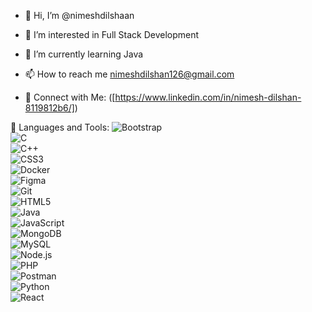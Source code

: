 - 👋 Hi, I’m @nimeshdilshaan
- 👀 I’m interested in Full Stack Development
- 🌱 I’m currently learning Java
- 📫 How to reach me nimeshdilshan126@gmail.com

- 🌟 Connect with Me:
  ([https://www.linkedin.com/in/nimesh-dilshan-8119812b6/])  

🚀 Languages and Tools:
![Bootstrap](https://img.shields.io/badge/Bootstrap-563D7C?style=flat&logo=bootstrap&logoColor=white)  
![C](https://img.shields.io/badge/C-00599C?style=flat&logo=c&logoColor=white)  
![C++](https://img.shields.io/badge/C++-00599C?style=flat&logo=c%2B%2B&logoColor=white)  
![CSS3](https://img.shields.io/badge/CSS3-1572B6?style=flat&logo=css3&logoColor=white)  
![Docker](https://img.shields.io/badge/Docker-2496ED?style=flat&logo=docker&logoColor=white)  
![Figma](https://img.shields.io/badge/Figma-F24E1E?style=flat&logo=figma&logoColor=white)  
![Git](https://img.shields.io/badge/Git-F05032?style=flat&logo=git&logoColor=white)  
![HTML5](https://img.shields.io/badge/HTML5-E34F26?style=flat&logo=html5&logoColor=white)  
![Java](https://img.shields.io/badge/Java-007396?style=flat&logo=java&logoColor=white)  
![JavaScript](https://img.shields.io/badge/JavaScript-F7DF1E?style=flat&logo=javascript&logoColor=black)  
![MongoDB](https://img.shields.io/badge/MongoDB-47A248?style=flat&logo=mongodb&logoColor=white)  
![MySQL](https://img.shields.io/badge/MySQL-4479A1?style=flat&logo=mysql&logoColor=white)  
![Node.js](https://img.shields.io/badge/Node.js-43853D?style=flat&logo=node.js&logoColor=white)  
![PHP](https://img.shields.io/badge/PHP-777BB4?style=flat&logo=php&logoColor=white)  
![Postman](https://img.shields.io/badge/Postman-FF6C37?style=flat&logo=postman&logoColor=white)  
![Python](https://img.shields.io/badge/Python-3776AB?style=flat&logo=python&logoColor=white)  
![React](https://img.shields.io/badge/React-20232A?style=flat&logo=react&logoColor=61DAFB)  



<!---
nimeshdilshaan/nimeshdilshaan is a ✨ special ✨ repository because its `README.md` (this file) appears on your GitHub profile.
You can click the Preview link to take a look at your changes.
--->
